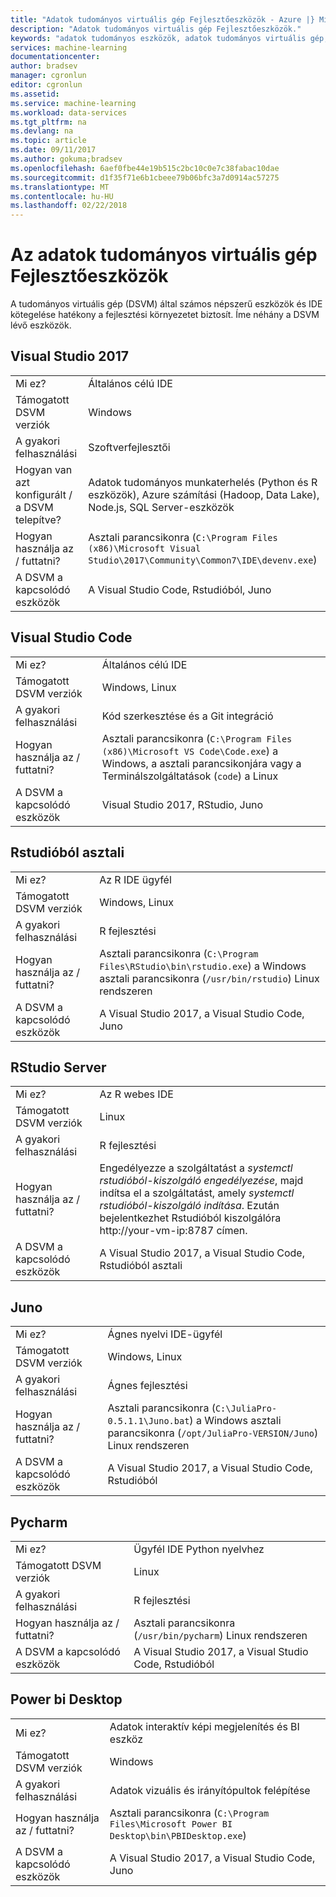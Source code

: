 ```yaml
---
title: "Adatok tudományos virtuális gép Fejlesztőeszközök - Azure |} Microsoft Docs"
description: "Adatok tudományos virtuális gép Fejlesztőeszközök."
keywords: "adatok tudományos eszközök, adatok tudományos virtuális gép, adattudomány, linux adattudomány eszközei"
services: machine-learning
documentationcenter: 
author: bradsev
manager: cgronlun
editor: cgronlun
ms.assetid: 
ms.service: machine-learning
ms.workload: data-services
ms.tgt_pltfrm: na
ms.devlang: na
ms.topic: article
ms.date: 09/11/2017
ms.author: gokuma;bradsev
ms.openlocfilehash: 6aef0fbe44e19b515c2bc10c0e7c38fabac10dae
ms.sourcegitcommit: d1f35f71e6b1cbeee79b06bfc3a7d0914ac57275
ms.translationtype: MT
ms.contentlocale: hu-HU
ms.lasthandoff: 02/22/2018
---
```

# <a name="development-tools-on-the-data-science-virtual-machine"></a>Az adatok tudományos virtuális gép Fejlesztőeszközök

A tudományos virtuális gép (DSVM) által számos népszerű eszközök és IDE kötegelése hatékony a fejlesztési környezetet biztosít. Íme néhány a DSVM lévő eszközök. 

## <a name="visual-studio-2017"></a>Visual Studio 2017  
|    |           |
| ------------- | ------------- |
| Mi ez?   | Általános célú IDE      |
| Támogatott DSVM verziók      | Windows      |
| A gyakori felhasználási      | Szoftverfejlesztői    |
| Hogyan van azt konfigurált / a DSVM telepítve?      | Adatok tudományos munkaterhelés (Python és R eszközök), Azure számítási (Hadoop, Data Lake), Node.js, SQL Server-eszközök    |
| Hogyan használja az / futtatni?      | Asztali parancsikonra (`C:\Program Files (x86)\Microsoft Visual Studio\2017\Community\Common7\IDE\devenv.exe`)    |
| A DSVM a kapcsolódó eszközök      |     A Visual Studio Code, Rstudióból, Juno  |

## <a name="visual-studio-code"></a>Visual Studio Code 
|    |           |
| ------------- | ------------- |
| Mi ez?   | Általános célú IDE      |
| Támogatott DSVM verziók      | Windows, Linux     |
| A gyakori felhasználási      | Kód szerkesztése és a Git integráció   |
| Hogyan használja az / futtatni?      | Asztali parancsikonra (`C:\Program Files (x86)\Microsoft VS Code\Code.exe`) a Windows, a asztali parancsikonjára vagy a Terminálszolgáltatások (`code`) a Linux    |
| A DSVM a kapcsolódó eszközök      |     Visual Studio 2017, RStudio, Juno  |

## <a name="rstudio--desktop"></a>Rstudióból asztali 
|    |           |
| ------------- | ------------- |
| Mi ez?   | Az R IDE ügyfél    |
| Támogatott DSVM verziók      | Windows, Linux      |
| A gyakori felhasználási      |  R fejlesztési     |
| Hogyan használja az / futtatni?      | Asztali parancsikonra (`C:\Program Files\RStudio\bin\rstudio.exe`) a Windows asztali parancsikonra (`/usr/bin/rstudio`) Linux rendszeren      |
| A DSVM a kapcsolódó eszközök      |   A Visual Studio 2017, a Visual Studio Code, Juno      |

## <a name="rstudio--server"></a>RStudio  Server 
|    |           |
| ------------- | ------------- |
| Mi ez?   | Az R webes IDE    |
| Támogatott DSVM verziók      | Linux      |
| A gyakori felhasználási      |  R fejlesztési     |
| Hogyan használja az / futtatni?      | Engedélyezze a szolgáltatást a _systemctl rstudióból-kiszolgáló engedélyezése_, majd indítsa el a szolgáltatást, amely _systemctl rstudióból-kiszolgáló indítása_. Ezután bejelentkezhet Rstudióból kiszolgálóra http://your-vm-ip:8787 címen.       |
| A DSVM a kapcsolódó eszközök      |   A Visual Studio 2017, a Visual Studio Code, Rstudióból asztali      |

## <a name="juno"></a>Juno 
|    |           |
| ------------- | ------------- |
| Mi ez?   | Ágnes nyelvi IDE-ügyfél   |
| Támogatott DSVM verziók      | Windows, Linux      |
| A gyakori felhasználási      |  Ágnes fejlesztési     |
| Hogyan használja az / futtatni?      | Asztali parancsikonra (`C:\JuliaPro-0.5.1.1\Juno.bat`) a Windows asztali parancsikonra (`/opt/JuliaPro-VERSION/Juno`) Linux rendszeren      |
| A DSVM a kapcsolódó eszközök      |   A Visual Studio 2017, a Visual Studio Code, Rstudióból      |

## <a name="pycharm"></a>Pycharm
|    |           |
| ------------- | ------------- |
| Mi ez?   | Ügyfél IDE Python nyelvhez    |
| Támogatott DSVM verziók      | Linux      |
| A gyakori felhasználási      |  R fejlesztési     |
| Hogyan használja az / futtatni?      | Asztali parancsikonra (`/usr/bin/pycharm`) Linux rendszeren      |
| A DSVM a kapcsolódó eszközök      |   A Visual Studio 2017, a Visual Studio Code, Rstudióból      |



## <a name="powerbi-desktop"></a>Power bi Desktop 
|    |           |
| ------------- | ------------- |
| Mi ez?   | Adatok interaktív képi megjelenítés és BI eszköz    |
| Támogatott DSVM verziók      | Windows  |
| A gyakori felhasználási      |  Adatok vizuális és irányítópultok felépítése   |
| Hogyan használja az / futtatni?      | Asztali parancsikonra (`C:\Program Files\Microsoft Power BI Desktop\bin\PBIDesktop.exe`)      |
| A DSVM a kapcsolódó eszközök      |   A Visual Studio 2017, a Visual Studio Code, Juno      |

